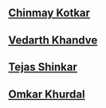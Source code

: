 ## [Chinmay Kotkar](https://github.com/Chinmay-03)
## [Vedarth Khandve](https://github.com/Vedarth007)
## [Tejas Shinkar](https://github.com/MidknightRider)
## [Omkar Khurdal](https://github.com/omkar-khurdal)
